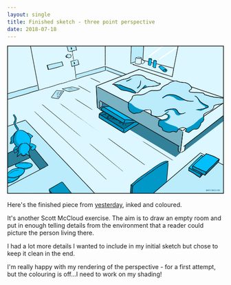 ```yaml
---
layout: single
title: Finished sketch - three point perspective
date: 2018-07-18
---
```


![Three point perspective sketch, bedroom](/images/perspective-bedroom.jpg)

Here's the finished piece from [yesterday](http://www.adamwestbrook.co.uk/2018/07/17/three-point-perspective-progress.html), inked and coloured.

It's another Scott McCloud exercise. The aim is to draw an empty room and put in enough telling details from the environment that a reader could picture the person living there.

I had a lot more details I wanted to include in my initial sketch but chose to keep it clean in the end. 

I'm really happy with my rendering of the perspective - for a first attempt, but the colouring is off...I need to work on my shading! 